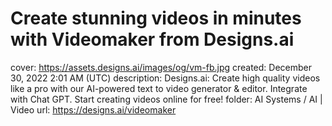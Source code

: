# Create stunning videos in minutes with Videomaker from Designs.ai

cover: https://assets.designs.ai/images/og/vm-fb.jpg
created: December 30, 2022 2:01 AM (UTC)
description: Designs.ai: Create high quality videos like a pro with our AI-powered text to video generator & editor. Integrate with Chat GPT. Start creating videos online for free!
folder: AI Systems / AI | Video
url: https://designs.ai/videomaker